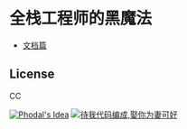 # 全栈工程师的黑魔法

 - [文档篇](./documents.md)

License
---

CC

[![Phodal's Idea](http://brand.phodal.com/shields/idea-small.svg)](http://ideas.phodal.com/) [![待我代码编成,娶你为妻可好](http://brand.phodal.com/slogan/slogan.svg)](http://www.xuntayizhan.com/person/ji-ke-ai-qing-zhi-er-shi-dai-wo-dai-ma-bian-cheng-qu-ni-wei-qi-ke-hao-wan/)

